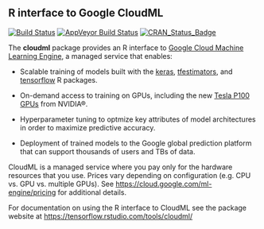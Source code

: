 

## R interface to Google CloudML

[![Build Status](https://travis-ci.org/rstudio/cloudml.svg?branch=master)](https://travis-ci.org/rstudio/cloudml) [![AppVeyor Build
Status](https://ci.appveyor.com/api/projects/status/github/rstudio/cloudml?branch=master&svg=true)](https://ci.appveyor.com/project/JavierLuraschi/cloudml) [![CRAN_Status_Badge](https://www.r-pkg.org/badges/version/cloudml)](https://cran.r-project.org/package=cloudml)

The **cloudml** package provides an R interface to [Google Cloud Machine Learning Engine](https://cloud.google.com/ml-engine/), a managed service that enables:

* Scalable training of models built with the [keras](https://keras.rstudio.com/), [tfestimators](https://tensorflow.rstudio.com/tfestimators), and [tensorflow](https://tensorflow.rstudio.com/) R packages.

* On-demand access to training on GPUs, including the new [Tesla P100 GPUs](http://www.nvidia.com/object/tesla-p100.html) from NVIDIA&reg;.

* Hyperparameter tuning to optmize key attributes of model architectures in order to maximize predictive accuracy.

* Deployment of trained models to the Google global prediction platform that can support thousands of users and TBs of data.

CloudML is a managed service where you pay only for the hardware resources that you use. Prices vary depending on configuration (e.g. CPU vs. GPU vs. multiple GPUs). See <https://cloud.google.com/ml-engine/pricing> for additional details.

For documentation on using the R interface to CloudML see the package website at <https://tensorflow.rstudio.com/tools/cloudml/>
